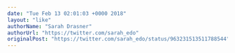 ```yaml
---
date: "Tue Feb 13 02:01:03 +0000 2018"
layout: "like"
authorName: "Sarah Drasner"
authorUrl: "https://twitter.com/sarah_edo"
originalPost: "https://twitter.com/sarah_edo/status/963231513511788544"
---
```

